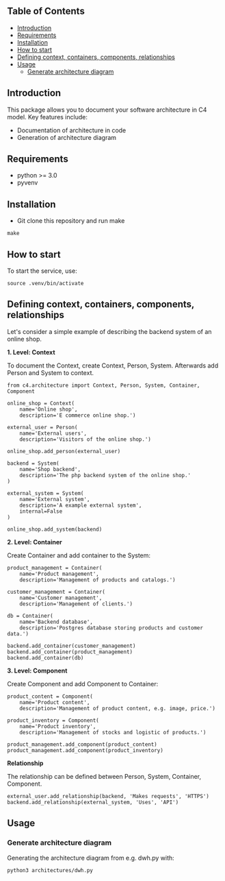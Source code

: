 <!-- TABLE OF CONTENTS -->
## Table of Contents

- [Introduction](#introduction)
- [Requirements](#requirements)
- [Installation](#installation)
- [How to start](#how-to-start)
- [Defining context, containers, components, relationships](#defining-context-containers-components-relationships)
- [Usage](#usage)
  * [Generate architecture diagram](#generate-architecture-diagram)



<!-- INTRODUCTION -->
## Introduction

This package allows you to document your software architecture in C4 model. Key features include:

- Documentation of architecture in code
- Generation of architecture diagram

<!-- REQUIREMENTS -->
## Requirements

- python >= 3.0
- pyvenv

<!-- INSTALLATION -->
## Installation


* Git clone this repository and run make

```
make
```

<!-- HOW TO START -->
## How to start

To start the service, use:

```
source .venv/bin/activate
```


## Defining context, containers, components, relationships

Let's consider a simple example of describing the backend system of an online shop.



**1. Level: Context**

To document the Context, create Context, Person, System.
Afterwards add Person and System to context.

```
from c4.architecture import Context, Person, System, Container, Component

online_shop = Context(
    name='Online shop',
    description='E commerce online shop.')

external_user = Person(
    name='External users',
    description='Visitors of the online shop.')

online_shop.add_person(external_user)

backend = System(
    name='Shop backend',
    description='The php backend system of the online shop.'
)

external_system = System(
    name='External system',
    description='A example external system',
    internal=False
)

online_shop.add_system(backend)
```

**2. Level: Container**

Create Container and add container to the System:

```
product_management = Container(
    name='Product management',
    description='Management of products and catalogs.')

customer_management = Container(
    name='Customer management',
    description='Management of clients.')

db = Container(
    name='Backend database',
    description='Postgres database storing products and customer data.')

backend.add_container(customer_management)
backend.add_container(product_management)
backend.add_container(db)
```

**3. Level: Component**

Create Component and add Component to Container:

```
product_content = Component(
    name='Product content',
    description='Management of product content, e.g. image, price.')

product_inventory = Component(
    name='Product inventory',
    description='Management of stocks and logistic of products.')

product_management.add_component(product_content)
product_management.add_component(product_inventory)
```

**Relationship**

The relationship can be defined between Person, System, Container, Component.

```
external_user.add_relationship(backend, 'Makes requests', 'HTTPS')
backend.add_relationship(external_system, 'Uses', 'API')
```


## Usage

### Generate architecture diagram

Generating the architecture diagram from e.g. dwh.py with:

```
python3 architectures/dwh.py
```





